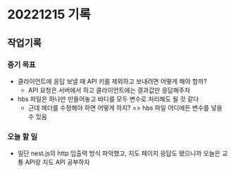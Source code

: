 # 20221215 기록
## 작업기록
### 중기 목표
- 클라이언트에 응답 보낼 때 API 키를 제외하고 보내려면 어떻게 해야 할까?
  - API 요청은 서버에서 하고 클라이언트에는 결과값만 응답해주자
- hbs 파일은 하나만 만들어놓고 바디를 모두 변수로 처리해도 될 것 같다
  - 근데 헤더를 수정해야 하면 어떻게 하지? => hbs 파일 어디에든 변수를 넣을 수 있음

### 오늘 할 일
- 일단 nest.js의 http 입출력 방식 파악했고, 지도 페이지 응답도 됐으니까 오늘은 교통 API랑 지도 API 공부하자